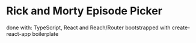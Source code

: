 # Rick and Morty Episode Picker

done with: TypeScript, React and Reach/Router
bootstrapped with create-react-app boilerplate
